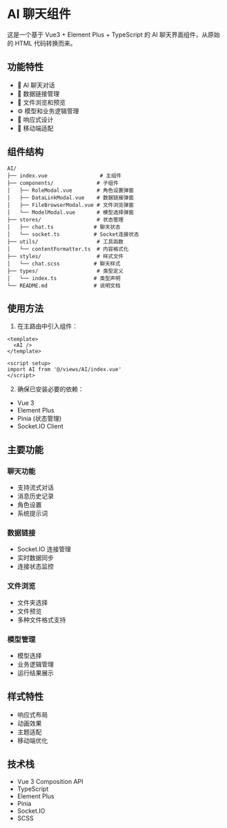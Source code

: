 # AI 聊天组件

这是一个基于 Vue3 + Element Plus + TypeScript 的 AI 聊天界面组件，从原始的 HTML 代码转换而来。

## 功能特性

- 🤖 AI 聊天对话
- 🔗 数据链接管理
- 📁 文件浏览和预览
- ⚙️ 模型和业务逻辑管理
- 🎨 响应式设计
- 📱 移动端适配

## 组件结构

```
AI/
├── index.vue                 # 主组件
├── components/              # 子组件
│   ├── RoleModal.vue        # 角色设置弹窗
│   ├── DataLinkModal.vue    # 数据链接弹窗
│   ├── FileBrowserModal.vue # 文件浏览弹窗
│   └── ModelModal.vue       # 模型选择弹窗
├── stores/                  # 状态管理
│   ├── chat.ts             # 聊天状态
│   └── socket.ts           # Socket连接状态
├── utils/                   # 工具函数
│   └── contentFormatter.ts  # 内容格式化
├── styles/                  # 样式文件
│   └── chat.scss           # 聊天样式
├── types/                   # 类型定义
│   └── index.ts            # 类型声明
└── README.md               # 说明文档
```

## 使用方法

1. 在主路由中引入组件：

```vue
<template>
  <AI />
</template>

<script setup>
import AI from '@/views/AI/index.vue'
</script>
```

2. 确保已安装必要的依赖：

- Vue 3
- Element Plus
- Pinia (状态管理)
- Socket.IO Client

## 主要功能

### 聊天功能

- 支持流式对话
- 消息历史记录
- 角色设置
- 系统提示词

### 数据链接

- Socket.IO 连接管理
- 实时数据同步
- 连接状态监控

### 文件浏览

- 文件夹选择
- 文件预览
- 多种文件格式支持

### 模型管理

- 模型选择
- 业务逻辑管理
- 运行结果展示

## 样式特性

- 响应式布局
- 动画效果
- 主题适配
- 移动端优化

## 技术栈

- Vue 3 Composition API
- TypeScript
- Element Plus
- Pinia
- Socket.IO
- SCSS

